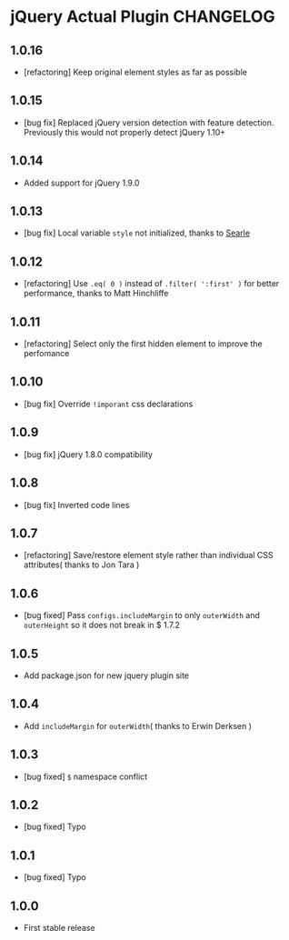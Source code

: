 # jQuery Actual Plugin CHANGELOG

## 1.0.16

- [refactoring] Keep original element styles as far as possible



## 1.0.15

- [bug fix] Replaced jQuery version detection with feature detection. Previously this would not properly detect jQuery 1.10+



## 1.0.14

- Added support for jQuery 1.9.0



## 1.0.13

- [bug fix] Local variable `style` not initialized, thanks to [Searle](https://github.com/Searle)



## 1.0.12

- [refactoring] Use `.eq( 0 )` instead of `.filter( ':first' )` for better performance, thanks to Matt Hinchliffe



## 1.0.11

- [refactoring] Select only the first hidden element to improve the perfomance



## 1.0.10

- [bug fix] Override `!imporant` css declarations



## 1.0.9

- [bug fix] jQuery 1.8.0 compatibility



## 1.0.8

- [bug fix] Inverted code lines



## 1.0.7

- [refactoring] Save/restore element style rather than individual CSS attributes( thanks to Jon Tara )



## 1.0.6

- [bug fixed] Pass `configs.includeMargin` to only `outerWidth` and `outerHeight` so it does not break in $ 1.7.2



## 1.0.5

- Add package.json for new jquery plugin site



## 1.0.4

- Add `includeMargin` for `outerWidth`( thanks to Erwin Derksen )



## 1.0.3

- [bug fixed] `$` namespace conflict



## 1.0.2

- [bug fixed] Typo



## 1.0.1

- [bug fixed] Typo



## 1.0.0

- First stable release
